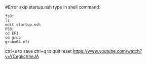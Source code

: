 #Error skip startup.nsh
type in shell command:
```
fs0:
ls
edit startup.nsh
FS0:
cd EFI
cd grub
grubx64.efi
```
ctrl+s to save
ctrl+q to quit
reset
https://www.youtube.com/watch?v=YCegkcVheJA
